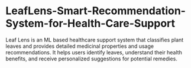 # LeafLens-Smart-Recommendation-System-for-Health-Care-Support
Leaf Lens is an ML based healthcare support system that classifies plant leaves and provides detailed medicinal properties and usage recommendations. It helps users identify leaves, understand their health benefits, and receive personalized suggestions for potential remedies.
